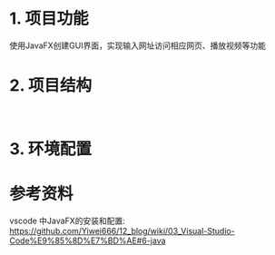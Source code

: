 # 1. 项目功能

使用JavaFX创建GUI界面，实现输入网址访问相应网页、播放视频等功能

# 2. 项目结构

```


```


# 3. 环境配置





# 参考资料

vscode 中JavaFX的安装和配置: https://github.com/Yiwei666/12_blog/wiki/03_Visual-Studio-Code%E9%85%8D%E7%BD%AE#6-java
